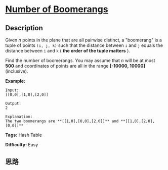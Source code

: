 # [Number of Boomerangs][title]

## Description

Given _n_ points in the plane that are all pairwise distinct, a  "boomerang"
is a tuple of points `(i, j, k)` such that the distance between `i` and `j`
equals the distance between `i` and `k` ( **the order of the tuple matters**
).

Find the number of boomerangs. You may assume that _n_ will be at most **500**
and coordinates of points are all in the range **[-10000, 10000]**
(inclusive).

**Example:**
            Input:    [[0,0],[1,0],[2,0]]        Output:    2        Explanation:    The two boomerangs are **[[1,0],[0,0],[2,0]]** and **[[1,0],[2,0],[0,0]]**    




**Tags:** Hash Table

**Difficulty:** Easy

## 思路

[title]: https://leetcode.com/problems/number-of-boomerangs
